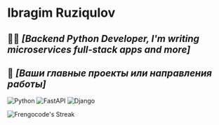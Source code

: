 # Ibragim Ruziqulov

## 🧑‍💻 *[Backend Python Developer, I'm writing microservices full-stack apps and more]*  
##  🌟 *[Ваши главные проекты или направления работы]*  

![Python](https://img.shields.io/badge/Python-3.x-blue)
![FastAPI](https://img.shields.io/badge/FastAPI-Modern-green)
![Django](https://img.shields.io/badge/Django)



![Frengocode's Streak](https://github-readme-streak-stats.herokuapp.com/?user=Frengocode&theme=monokai&hide_border=true)
